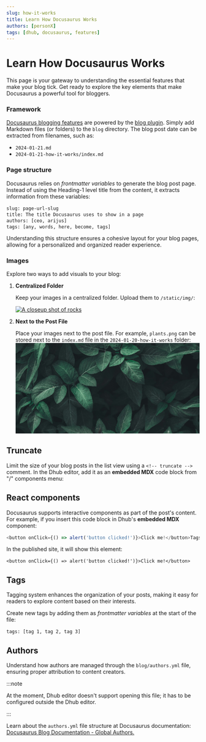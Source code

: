 ```yaml
---
slug: how-it-works
title: Learn How Docusaurus Works
authors: [personX]
tags: [dhub, docusaurus, features]
---
```


# Learn How Docusaurus Works

This page is your gateway to understanding the essential features that make your blog tick. Get ready to explore the key elements that make Docusaurus a powerful tool for bloggers.

### Framework

[Docusaurus blogging features](https://docusaurus.io/docs/blog) are powered by the [blog plugin](https://docusaurus.io/docs/api/plugins/@docusaurus/plugin-content-blog). Simply add Markdown files (or folders) to the `blog` directory. The blog post date can be extracted from filenames, such as:

- `2024-01-21.md`
- `2024-01-21-how-it-works/index.md`

### Page structure

Docusaurus relies on _frontmatter variables_ to generate the blog post page. Instead of using the Heading-1 level title from the content, it extracts information from these variables:

```
slug: page-url-slug
title: The title Docusaurus uses to show in a page
authors: [ceo, arijus]
tags: [any, words, here, become, tags]
```

Understanding this structure ensures a cohesive layout for your blog pages, allowing for a personalized and organized reader experience.

### Images

Explore two ways to add visuals to your blog:

1. **Centralized Folder**

   Keep your images in a centralized folder. Upload them to `/static/img/`:

   [![A closeup shot of rocks](/img/rocks.jpg 'A photo by Nick Nice')](https://unsplash.com/photos/shallow-focus-photography-of-gravels-zwjSCTItiZU)

2. **Next to the Post File**

   Place your images next to the post file. For example, `plants.png` can be stored next to the `index.md` file in the `2024-01-20-how-it-works` folder:[![A closeup shop of plants](./plants.jpg 'A photo by Nahil Naseer')](https://unsplash.com/photos/green-leaf-plants-xljtGZ2-P3Y)

## Truncate

Limit the size of your blog posts in the list view using a `<!-- truncate -->` comment. In the Dhub editor, add it as an **embedded MDX** code block from "/" components menu:

<!--truncate-->

## React components

Docusaurus supports interactive components as part of the post's content. For example, if you insert this code block in Dhub's **embedded MDX** component:

```js
<button onClick={() => alert('button clicked!')}>Click me!</button>Tags
```

In the published site, it will show this element:

```mdx-code-block
<button onClick={() => alert('button clicked!')}>Click me!</button>
```

## Tags

Tagging system enhances the organization of your posts, making it easy for readers to explore content based on their interests.

Create new tags by adding them as _frontmatter variables_ at the start of the file:

```
tags: [tag 1, tag 2, tag 3]
```

## Authors

Understand how authors are managed through the `blog/authors.yml` file, ensuring proper attribution to content creators.

:::note

At the moment, Dhub editor doesn't support opening this file; it has to be configured outside the Dhub editor.

:::

Learn about the `authors.yml` file structure at Docusaurus documentation: [Docusaurus Blog Documentation - Global Authors.](https://docusaurus.io/docs/blog#global-authors)
